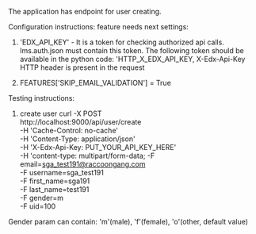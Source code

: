 The application has endpoint for user creating.

Configuration instructions: feature needs next settings:

1) 'EDX_API_KEY' - It is a token for checking authorized api calls. lms.auth.json must contain this token.
                The following token should be available in the python code: 'HTTP_X_EDX_API_KEY,
                    X-Edx-Api-Key HTTP header is present in the request

2) FEATURES['SKIP_EMAIL_VALIDATION'] = True

Testing instructions:

 1. create user
 curl -X POST \
  http://localhost:9000/api/user/create \
  -H 'Cache-Control: no-cache' \
  -H 'Content-Type: application/json' \
  -H 'X-Edx-Api-Key: PUT_YOUR_API_KEY_HERE' \
  -H 'content-type: multipart/form-data;
  -F email=sga_test191@raccoongang.com \
  -F username=sga_test191 \
  -F first_name=sga191 \
  -F last_name=test191 \
  -F gender=m \
  -F uid=100


  Gender param can contain: 'm'(male), 'f'(female), 'o'(other, default value)
